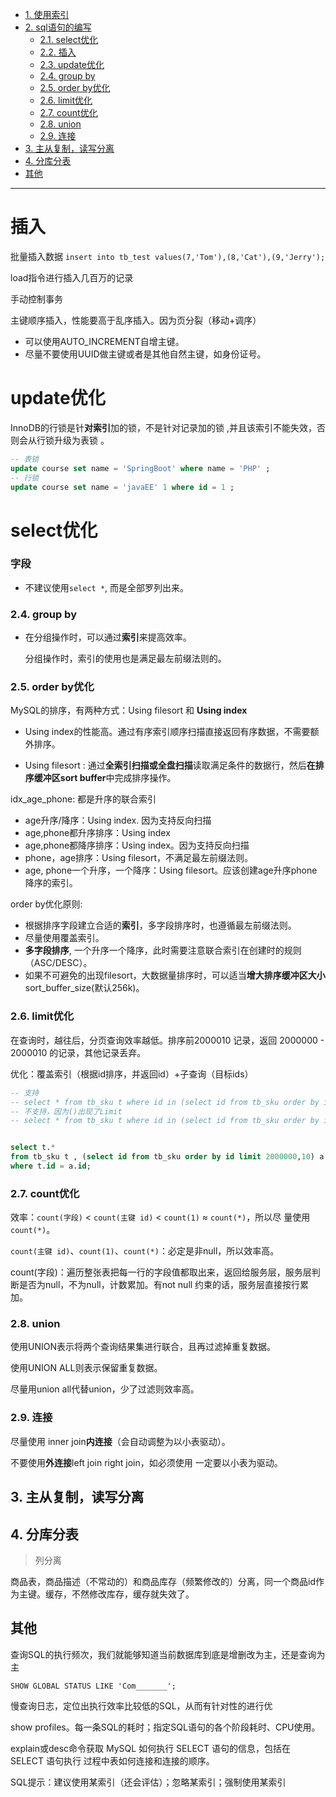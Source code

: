 - [1. 使用索引](#1-使用索引)
- [2. sql语句的编写](#2-sql语句的编写)
  - [2.1. select优化](#21-select优化)
  - [2.2. 插入](#22-插入)
  - [2.3. update优化](#23-update优化)
  - [2.4. group by](#24-group-by)
  - [2.5. order by优化](#25-order-by优化)
  - [2.6. limit优化](#26-limit优化)
  - [2.7. count优化](#27-count优化)
  - [2.8. union](#28-union)
  - [2.9. 连接](#29-连接)
- [3. 主从复制，读写分离](#3-主从复制读写分离)
- [4. 分库分表](#4-分库分表)
- [其他](#其他)


---
# 插入

批量插入数据 `insert into tb_test values(7,'Tom'),(8,'Cat'),(9,'Jerry');`

load指令进行插入几百万的记录

手动控制事务

主键顺序插入，性能要高于乱序插入。因为页分裂（移动+调序）
- 可以使用AUTO_INCREMENT自增主键。
- 尽量不要使用UUID做主键或者是其他自然主键，如身份证号。

# update优化

InnoDB的行锁是针**对索引**加的锁，不是针对记录加的锁 ,并且该索引不能失效，否则会从行锁升级为表锁 。

```sql
-- 表锁
update course set name = 'SpringBoot' where name = 'PHP' ;
-- 行锁
update course set name = 'javaEE' 1 where id = 1 ;
```

# select优化

### 字段

- 不建议使用`select *`, 而是全部罗列出来。

### 2.4. group by

- 在分组操作时，可以通过**索引**来提高效率。
  
  分组操作时，索引的使用也是满足最左前缀法则的。

### 2.5. order by优化

MySQL的排序，有两种方式：Using filesort 和 **Using index**

- Using index的性能高。通过有序索引顺序扫描直接返回有序数据，不需要额外排序。

- Using filesort : 通过**全索引扫描或全盘扫描**读取满足条件的数据行，然后**在排序缓冲区sort buffer**中完成排序操作。

idx_age_phone: 都是升序的联合索引
- age升序/降序：Using index. 因为支持反向扫描
- age,phone都升序排序：Using index
- age,phone都降序排序：Using index。因为支持反向扫描
- phone，age排序：Using filesort，不满足最左前缀法则。
- age, phone一个升序，一个降序：Using filesort。应该创建age升序phone降序的索引。

order by优化原则:
- 根据排序字段建立合适的**索引**，多字段排序时，也遵循最左前缀法则。
- 尽量使用覆盖索引。
- **多字段排序**, 一个升序一个降序，此时需要注意联合索引在创建时的规则（ASC/DESC）。
- 如果不可避免的出现filesort，大数据量排序时，可以适当**增大排序缓冲区大小**sort_buffer_size(默认256k)。

### 2.6. limit优化
在查询时，越往后，分页查询效率越低。排序前2000010 记录，返回 2000000 - 2000010 的记录，其他记录丢弃。

优化：覆盖索引（根据id排序，并返回id）+子查询（目标ids）

```sql
-- 支持
-- select * from tb_sku t where id in (select id from tb_sku order by id);
-- 不支持，因为()出现了Limit
-- select * from tb_sku t where id in (select id from tb_sku order by id limit 2000000,10);


select t.*
from tb_sku t , (select id from tb_sku order by id limit 2000000,10) a 
where t.id = a.id;
```

### 2.7. count优化

效率：`count(字段)` < `count(主键 id)` < `count(1)` ≈ `count(*)`，所以尽
量使用 `count(*)`。

`count(主键 id)`、`count(1)`、`count(*)`：必定是非null，所以效率高。

count(字段)：遍历整张表把每一行的字段值都取出来，返回给服务层，服务层判断是否为null，不为null，计数累加。有not null 约束的话，服务层直接按行累加。

### 2.8. union

使用UNION表示将两个查询结果集进行联合，且再过滤掉重复数据。

使用UNION ALL则表示保留重复数据。

尽量用union all代替union，少了过滤则效率高。

### 2.9. 连接

尽量使用 inner join**内连接**（会自动调整为以小表驱动）。

不要使用**外连接**left join right join，如必须使用 一定要以小表为驱动。

## 3. 主从复制，读写分离

## 4. 分库分表

> 列分离

商品表，商品描述（不常动的）和商品库存（频繁修改的）分离，同一个商品id作为主键。缓存，不然修改库存，缓存就失效了。

## 其他

查询SQL的执行频次，我们就能够知道当前数据库到底是增删改为主，还是查询为主

`SHOW GLOBAL STATUS LIKE 'Com_______';`

慢查询日志，定位出执行效率比较低的SQL，从而有针对性的进行优

show profiles。每一条SQL的耗时；指定SQL语句的各个阶段耗时、CPU使用。


explain或desc命令获取 MySQL 如何执行 SELECT 语句的信息，包括在 SELECT 语句执行
过程中表如何连接和连接的顺序。

SQL提示：建议使用某索引（还会评估）；忽略某索引；强制使用某索引